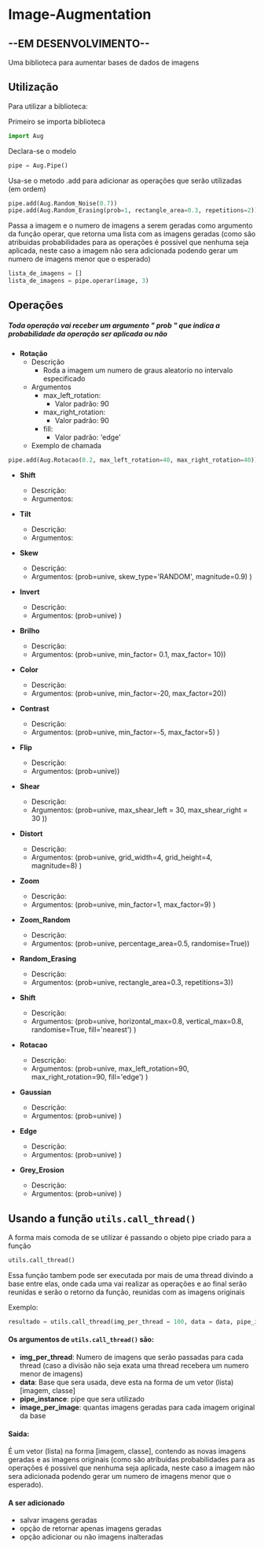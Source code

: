 # Image-Augmentation
## **--EM DESENVOLVIMENTO--**

Uma biblioteca para aumentar bases de dados de imagens
## Utilização
Para utilizar a biblioteca:

Primeiro se importa biblioteca
```python
import Aug
```
Declara-se o modelo
```python
pipe = Aug.Pipe()
```
Usa-se o metodo .add para adicionar as operações que serão utilizadas (em ordem)
```python
pipe.add(Aug.Random_Noise(0.7))
pipe.add(Aug.Random_Erasing(prob=1, rectangle_area=0.3, repetitions=2))
```
Passa a imagem e o numero de imagens a serem geradas como argumento da função operar, que retorna uma lista com as imagens geradas (como são atribuidas probabilidades para as operações é possivel que nenhuma seja aplicada, neste caso a imagem não sera adicionada podendo gerar um numero de imagens menor que o esperado)
```python
lista_de_imagens = []
lista_de_imagens = pipe.operar(image, 3)
```

## Operações
##### Toda operação vai receber um argumento " prob " que indica a probabilidade da operação ser aplicada ou não 
* **Rotação**
	* Descrição
		*  Roda a imagem um numero de graus aleatorio no intervalo especificado
	* Argumentos
		*  max_left_rotation:
			* Valor padrão: 90
		* max_right_rotation:
			* Valor padrão: 90
		* fill:
			* Valor padrão: 'edge'
	* Exemplo de chamada
```python
pipe.add(Aug.Rotacao(0.2, max_left_rotation=40, max_right_rotation=40))
```
		
* **Shift**
	* Descrição: 
	* Argumentos: 
 
* **Tilt**
	* Descrição: 
	* Argumentos: 

* **Skew**
	* Descrição:
	* Argumentos: (prob=unive, skew_type='RANDOM', magnitude=0.9) )

* **Invert**
	* Descrição: 
	* Argumentos: (prob=unive) )

* **Brilho**
	* Descrição: 
	* Argumentos: (prob=unive, min_factor= 0.1, max_factor= 10))

* **Color**
	* Descrição: 
	* Argumentos: (prob=unive, min_factor=-20, max_factor=20))

* **Contrast**
	* Descrição: 
	* Argumentos: (prob=unive, min_factor=-5, max_factor=5) )

* **Flip**
	* Descrição: 
	* Argumentos: (prob=unive))

* **Shear**
	* Descrição: 
	* Argumentos: (prob=unive, max_shear_left = 30, max_shear_right = 30 ))

* **Distort**
	* Descrição: 
	* Argumentos: (prob=unive, grid_width=4, grid_height=4, magnitude=8) )

* **Zoom**
	* Descrição: 
	* Argumentos: (prob=unive, min_factor=1, max_factor=9) )

* **Zoom_Random**
	* Descrição: 
	* Argumentos: (prob=unive, percentage_area=0.5, randomise=True))

* **Random_Erasing**
	* Descrição: 
	* Argumentos: (prob=unive, rectangle_area=0.3, repetitions=3))

* **Shift**
	* Descrição: 
	* Argumentos: (prob=unive, horizontal_max=0.8, vertical_max=0.8, randomise=True, fill='nearest') )

* **Rotacao**
	* Descrição: 
	* Argumentos: (prob=unive, max_left_rotation=90, max_right_rotation=90, fill='edge') )

* **Gaussian**
	* Descrição: 
	* Argumentos: (prob=unive) )

* **Edge**
	* Descrição: 
	* Argumentos: (prob=unive) )

* **Grey_Erosion**
	* Descrição: 
	* Argumentos: (prob=unive) )

## Usando a função ```utils.call_thread()```
A forma mais comoda de se utilizar é passando o objeto pipe criado para a função
```python 
utils.call_thread()
```
Essa função tambem pode ser executada por mais de uma thread divindo a base entre elas, onde cada uma vai realizar as operações e ao final serão reunidas e serão o retorno da função, reunidas com as imagens originais

Exemplo:
```python
resultado = utils.call_thread(img_per_thread = 100, data = data, pipe_instance = pipe_example, image_per_image = 2)
```
#### Os argumentos de ```utils.call_thread()``` são:
* **img_per_thread**: Numero de imagens que serão passadas para cada thread (caso a divisão não seja exata uma thread recebera um numero menor de imagens)
* **data**: Base que sera usada, deve esta na forma de um vetor (lista) [imagem, classe]
* **pipe_instance**: pipe que sera utilizado
* **image_per_image**: quantas imagens geradas para cada imagem original da base
#### Saida:
É um vetor (lista) na forma [imagem, classe], contendo as novas imagens geradas e as imagens originais (como são atribuidas probabilidades para as operações é possivel que nenhuma seja aplicada, neste caso a imagem não sera adicionada podendo gerar um numero de imagens menor que o esperado).

#### A ser adicionado
* salvar imagens geradas
* opção de retornar apenas imagens geradas
* opção adicionar ou não imagens inalteradas
